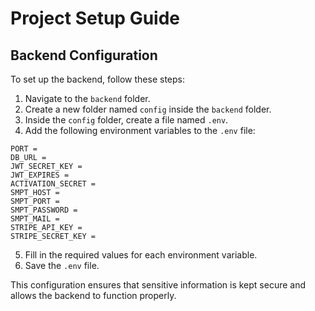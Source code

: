 # Project Setup Guide

## Backend Configuration

To set up the backend, follow these steps:

1. Navigate to the `backend` folder.
2. Create a new folder named `config` inside the `backend` folder.
3. Inside the `config` folder, create a file named `.env`.
4. Add the following environment variables to the `.env` file:

```
PORT =
DB_URL =
JWT_SECRET_KEY =
JWT_EXPIRES =
ACTIVATION_SECRET =
SMPT_HOST =
SMPT_PORT =
SMPT_PASSWORD =
SMPT_MAIL =
STRIPE_API_KEY =
STRIPE_SECRET_KEY =
```

5. Fill in the required values for each environment variable.
6. Save the `.env` file.

This configuration ensures that sensitive information is kept secure and allows the backend to function properly.

